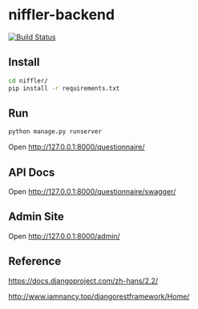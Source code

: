# niffler-backend

[![Build Status](https://travis-ci.org/sysu-swsad-team/niffler-backend.svg?branch=master)](https://travis-ci.org/sysu-swsad-team/niffler-backend)

## Install

```bash
cd niffler/
pip install -r requirements.txt
```

## Run

```bash
python manage.py runserver
```
Open http://127.0.0.1:8000/questionnaire/


## API Docs

Open http://127.0.0.1:8000/questionnaire/swagger/


## Admin Site

Open http://127.0.0.1:8000/admin/


## Reference

https://docs.djangoproject.com/zh-hans/2.2/

http://www.iamnancy.top/djangorestframework/Home/

